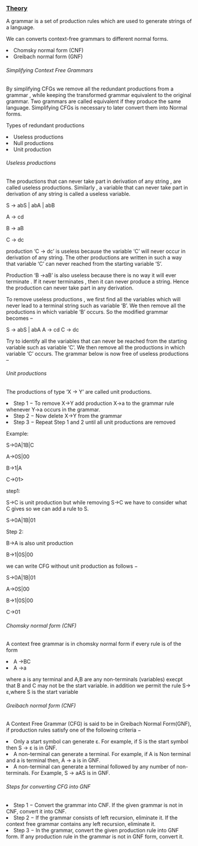 <u><h3>Theory</h3></u>
<p>A grammar is a set of production rules which are used to generate strings of a language.</p>
<p> We can converts context-free grammars to different normal forms.</p>
<li>Chomsky normal form (CNF)</li>
<li>Greibach normal form (GNF)</li>
<h6>Simplifying Context Free Grammars</h6>
<p>By simplifying CFGs we remove all the redundant productions from a grammar , while keeping the transformed grammar equivalent to the original grammar. Two grammars are called equivalent if they produce the same language. Simplifying CFGs is necessary to later convert them into Normal forms. 
</p>
<p>Types of redundant productions</p>
<li>Useless productions </li>
<li>Null productions</li>
<li>Unit production </li>
<h6>Useless productions</h6>
 The productions that can never take part in derivation of any string , are called useless productions. Similarly , a variable that can never take part in derivation of any string is called a useless variable. 
 <p>S -> abS | abA | abB</p>
<p>A -> cd</p>
<p>B -> aB</p>
<p>C -> dc</p>
<p>production ‘C -> dc’ is useless because the variable ‘C’ will never occur in derivation of any string. The other productions are written in such a way that variable ‘C’ can never reached from the starting variable ‘S’. </p>
<p>Production ‘B ->aB’ is also useless because there is no way it will ever terminate . If it never terminates , then it can never produce a string. Hence the production can never take part in any derivation. </p>
<p>To remove useless productions , we first find all the variables which will never lead to a terminal string such as variable ‘B’. We then remove all the productions in which variable ‘B’ occurs. 
So the modified grammar becomes – 
 

S -> abS | abA
A -> cd
C -> dc</p>
<p>Try to identify all the variables that can never be reached from the starting variable such as variable ‘C’. We then remove all the productions in which variable ‘C’ occurs. 
The grammar below is now free of useless productions – </p> 
<h6>Unit productions</h6>
<p> The productions of type ‘X -> Y’ are called unit productions. </P>
<li>Step 1 − To remove X->Y add production X->a to the grammar rule whenever Y->a occurs in the grammar.</li>
<li>Step 2 − Now delete X->Y from the grammar</li>
<li>Step 3 − Repeat Step 1 and 2 until all unit productions are removed</li>

<p>Example:</p>
<p>S->0A|1B|C

A->0S|00

B->1|A

C->01>
</p>
<p>step1:</p>
<p>S->C is unit production but while removing S->C we have to consider what C gives so we can add a rule to S.

   S->0A|1B|01</p>
   <p>Step 2:</p>
  <p>B->A is also unit production</p>

   <p>B->1|0S|00</p>
<p> we can write CFG without unit production as follows −

S->0A|1B|01

A->0S|00

B->1|0S|00

C->01</p>


<h6>Chomsky normal form (CNF)</h6>
<p>A context free grammar is in chomsky normal form if every rule is of the form </p>
<li>A ->BC</li>
<li>A ->a</li>
<p>where a is any terminal and A,B are any  non-terminals (variables) execpt that B and C may not be the start variable. in addition we permit the rule S->	ε,where S is the start variable</p>
<h6> Greibach  normal form (CNF)</h6>
<p>A Context Free Grammar (CFG) is said to be in Greibach Normal Form(GNF), if production rules satisfy one of the following criteria −</p>
<li>Only a start symbol can generate ε. For example, if S is the start symbol then S → ε is in GNF.</li>
<li>A non-terminal can generate a terminal. For example, if A is Non terminal and a is terminal then, A → a is in GNF.</li>
<li>A non-terminal can generate a terminal followed by any number of non-terminals. For Example, S → aAS is in GNF.
</li>
<h6>Steps for converting CFG into GNF</h6>
<li>Step 1 − Convert the grammar into CNF. If the given grammar is not in CNF, convert it into CNF.</li>

<li>Step 2 − If the grammar consists of left recursion, eliminate it. If the context free grammar contains any left recursion, eliminate it.</li>

<li>Step 3 − In the grammar, convert the given production rule into GNF form. If any production rule in the grammar is not in GNF form, convert it.</li